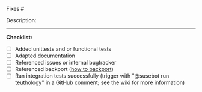 Fixes #


Description:


-----------------

**Checklist:**
- [ ] Added unittests and or functional tests
- [ ] Adapted documentation
- [ ] Referenced issues or internal bugtracker
- [ ] Referenced backport ([how to backport](https://github.com/SUSE/DeepSea/wiki/Backporting))
- [ ] Ran integration tests successfully (trigger with "@susebot run teuthology" in a GitHub comment; see the [wiki](https://github.com/SUSE/DeepSea/wiki/Testing) for more information)
